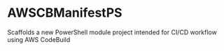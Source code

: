 # AWSCBManifestPS
Scaffolds a new PowerShell module project intended for CI/CD workflow using AWS CodeBuild
